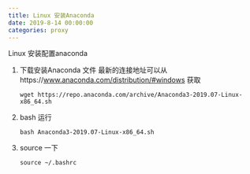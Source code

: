 ```yaml
---
title: Linux 安装Anaconda
date: 2019-8-14 00:00:00
categories: proxy
--- 
```


Linux 安装配置anaconda 

1. 下载安装Anaconda 文件 最新的连接地址可以从https://www.anaconda.com/distribution/#windows 获取

   ```shell
   wget https://repo.anaconda.com/archive/Anaconda3-2019.07-Linux-x86_64.sh
   ```

   

2. bash 运行

   ```shell
   bash Anaconda3-2019.07-Linux-x86_64.sh
   ```

   

3. source 一下

   ```shell
   source ~/.bashrc
   ```

   